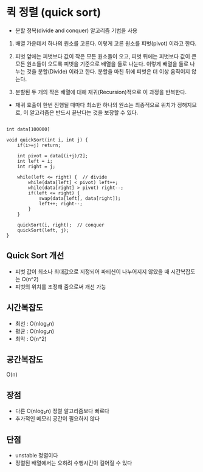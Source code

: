 # 퀵 정렬 (quick sort)

- 분할 정복(divide and conquer) 알고리즘 기법을 사용

1. 배열 가운데서 하나의 원소를 고른다. 이렇게 고른 원소를 피벗(pivot) 이라고 한다.

2. 피벗 앞에는 피벗보다 값이 작은 모든 원소들이 오고, 피벗 뒤에는 피벗보다 값이 큰 모든 원소들이 오도록 피벗을 기준으로 배열을 둘로 나눈다. 이렇게 배열을 둘로 나누는 것을 분할(Divide) 이라고 한다. 분할을 마친 뒤에 피벗은 더 이상 움직이지 않는다.

3. 분할된 두 개의 작은 배열에 대해 재귀(Recursion)적으로 이 과정을 반복한다.

- 재귀 호출이 한번 진행될 때마다 최소한 하나의 원소는 최종적으로 위치가 정해지므로, 이 알고리즘은 반드시 끝난다는 것을 보장할 수 있다.

```

int data[100000]

void quickSort(int i, int j) {
	if(i>=j) return;

	int pivot = data[(i+j)/2];
	int left = i;
	int right = j;
	
	while(left <= right) {  // divide 
		while(data[left] < pivot) left++;
		while(data[right] > pivot) right--;
		if(left <= right) {
			swap(data[left], data[right]);
			left++; right--;
		}
	}

	quickSort(i, right);  // conquer
	quickSort(left, j);
}
```


## Quick Sort 개선

- 피벗 값이 최소나 최대값으로 지정되어 파티션이 나누어지지 않았을 때 시간복잡도는 O(n^2)
- 피벗의 위치를 조정해 줌으로써 개선 가능


## 시간복잡도

- 최선 : O(nlog₂n)
- 평균 : O(nlog₂n)
- 최악 : O(n^2)


## 공간복잡도
O(n)


## 장점

- 다른 O(nlog₂n) 정렬 알고리즘보다 빠르다
- 추가적인 메모리 공간이 필요하지 않다


## 단점

- unstable 정렬이다
- 정렬된 배열에서는 오히려 수행시간이 길어질 수 있다